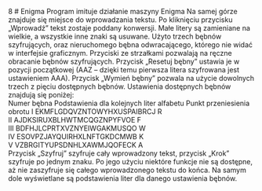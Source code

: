 ﻿8 # Enigma
Program imituje działanie maszyny Enigma
Na samej górze znajduje się miejsce do wprowadzania tekstu. Po kliknięciu przycisku „Wprowadź” tekst zostaje poddany konwersji. Małe litery są zamieniane na wielkie, a wszystkie inne znaki są usuwane. Użyto trzech bębnów szyfrujących, oraz nieruchomego bębna odwracającego, którego nie widać w interfejsie graficznym. Przyciski ze strzałkami pozwalają na ręczne obracanie bębnów szyfrujących. Przycisk „Resetuj bębny” ustawia je w pozycji początkowej (AAZ – dzięki temu pierwsza litera szyfrowana jest ustawieniem AAA). Przycisk „Wymień bębny” pozwala na użycie dowolnych trzech z pięciu dostępnych bębnów. Ustawienia  dostępnych bębnów znajdują się poniżej:  
Numer bębna	Podstawienia dla kolejnych liter alfabetu	Punkt przeniesienia obrotu
I	EKMFLGDQVZNTOWYHXUSPAIBRCJ	R  
II	AJDKSIRUXBLHWTMCQGZNPYFVOE	F  
III	BDFHJLCPRTXVZNYEIWGAKMUSQO	W  
IV	ESOVPZJAYQUIRHXLNFTGKDCMWB	K  
V	VZBRGITYUPSDNHLXAWMJQOFECK	A  
Przycisk „Szyfruj” szyfruje cały wprowadzony tekst, przycisk „Krok” szyfruje po jednym znaku. Po jego użyciu niektóre funkcje nie są dostępne, aż nie zaszyfruje się całego wprowadzonego tekstu do końca. Na samym dole wyświetlane są podstawienia liter dla danego ustawienia bębnów.
